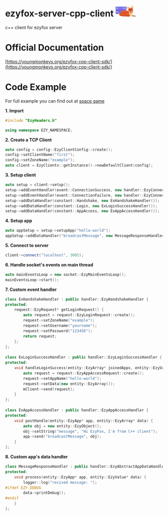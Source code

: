 # ezyfox-server-cpp-client <img src="https://github.com/youngmonkeys/ezyfox-server/blob/master/logo.png" width="64" />
c++ client for ezyfox server

# Official Documentation

[https://youngmonkeys.org/ezyfox-cpp-client-sdk/](https://youngmonkeys.org/ezyfox-cpp-client-sdk/)

# Code Example

For full example you can find out at [space game](https://github.com/tvd12/space-game)

**1. Import**

```cpp
#include "EzyHeaders.h"
```

```cpp
using namespace EZY_NAMESPACE;
```

**2. Create a TCP Client**

```cpp
auto config = config::EzyClientConfig::create();
config->setClientName("first");
config->setZoneName("example");
auto client = EzyClients::getInstance()->newDefaultClient(config);
```

**3. Setup client**

```cpp
auto setup = client->setup();
setup->addEventHandler(event::ConnectionSuccess, new handler::EzyConnectionSuccessHandler());
setup->addEventHandler(event::ConnectionFailure, new handler::EzyConnectionFailureHandler());
setup->addDataHandler(constant::Handshake, new ExHandshakeHandler());
setup->addDataHandler(constant::Login, new ExLoginSuccessHandler());
setup->addDataHandler(constant::AppAccess, new ExAppAccessHandler());
```

**4. Setup app**

```cpp
auto appSetup = setup->setupApp("hello-world");
appSetup->addDataHandler("broadcastMessage", new MessageResponseHandler());
```

**5. Connect to server**

```cpp
client->connect("localhost", 3005);
```

**6. Handle socket's events on main thread**

```cpp
auto mainEventsLoop = new socket::EzyMainEventsLoop();
mainEventsLoop->start();
```

**7. Custom event handler**

```cpp
class ExHandshakeHandler : public handler::EzyHandshakeHandler {
protected:
    request::EzyRequest* getLoginRequest() {
        auto request = request::EzyLoginRequest::create();
        request->setZoneName("example");
        request->setUsername("yourname");
        request->setPassword("123456");
        return request;
    };
};

class ExLoginSuccessHandler : public handler::EzyLoginSuccessHandler {
protected:
    void handleLoginSuccess(entity::EzyArray* joinedApps, entity::EzyValue* responseData) {
        auto request = request::EzyAppAccessRequest::create();
        request->setAppName("hello-world");
        request->setData(new entity::EzyArray());
        mClient->send(request);
    }
};

class ExAppAccessHandler : public handler::EzyAppAccessHandler {
protected:
    void postHandle(entity::EzyApp* app, entity::EzyArray* data) {
        auto obj = new entity::EzyObject();
        obj->setString("message", "Hi EzyFox, I'm from C++ client");
        app->send("broadcastMessage", obj);
    }
};
```
**8. Custom app's data handler**

```cpp
class MessageResponseHandler : public handler::EzyAbstractAppDataHandler<entity::EzyValue> {
protected:
    void process(entity::EzyApp* app, entity::EzyValue* data) {
        logger::log("recived message: ");
#ifdef EZY_DEBUG
        data->printDebug();
#endif
    }
};
```
